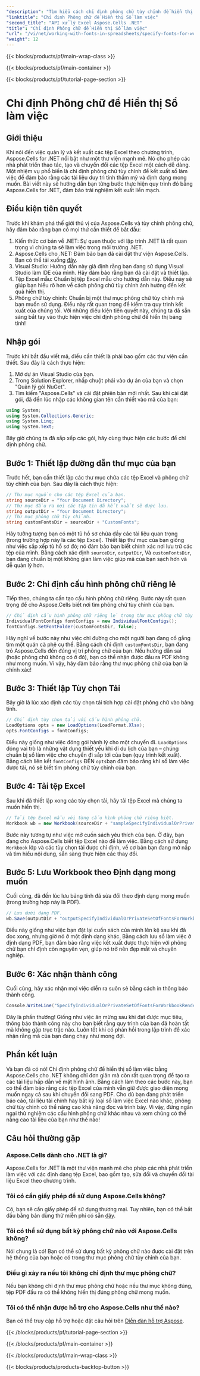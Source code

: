 ```yaml
---
"description": "Tìm hiểu cách chỉ định phông chữ tùy chỉnh để hiển thị sổ làm việc bằng Aspose.Cells cho .NET. Hướng dẫn từng bước để đảm bảo đầu ra PDF hoàn hảo."
"linktitle": "Chỉ định Phông chữ để Hiển thị Sổ làm việc"
"second_title": "API xử lý Excel Aspose.Cells .NET"
"title": "Chỉ định Phông chữ để Hiển thị Sổ làm việc"
"url": "/vi/net/working-with-fonts-in-spreadsheets/specify-fonts-for-workbook-rendering/"
"weight": 12
---
```


{{< blocks/products/pf/main-wrap-class >}}

{{< blocks/products/pf/main-container >}}

{{< blocks/products/pf/tutorial-page-section >}}

# Chỉ định Phông chữ để Hiển thị Sổ làm việc

## Giới thiệu
Khi nói đến việc quản lý và kết xuất các tệp Excel theo chương trình, Aspose.Cells for .NET nổi bật như một thư viện mạnh mẽ. Nó cho phép các nhà phát triển thao tác, tạo và chuyển đổi các tệp Excel một cách dễ dàng. Một nhiệm vụ phổ biến là chỉ định phông chữ tùy chỉnh để kết xuất sổ làm việc để đảm bảo rằng các tài liệu duy trì tính thẩm mỹ và định dạng mong muốn. Bài viết này sẽ hướng dẫn bạn từng bước thực hiện quy trình đó bằng Aspose.Cells for .NET, đảm bảo trải nghiệm kết xuất liền mạch.
## Điều kiện tiên quyết
Trước khi khám phá thế giới thú vị của Aspose.Cells và tùy chỉnh phông chữ, hãy đảm bảo rằng bạn có mọi thứ cần thiết để bắt đầu:
1. Kiến thức cơ bản về .NET: Sự quen thuộc với lập trình .NET là rất quan trọng vì chúng ta sẽ làm việc trong môi trường .NET.
2. Aspose.Cells cho .NET: Đảm bảo bạn đã cài đặt thư viện Aspose.Cells. Bạn có thể tải xuống [đây](https://releases.aspose.com/cells/net/).
3. Visual Studio: Hướng dẫn này giả định rằng bạn đang sử dụng Visual Studio làm IDE của mình. Hãy đảm bảo rằng bạn đã cài đặt và thiết lập.
4. Tệp Excel mẫu: Chuẩn bị tệp Excel mẫu cho hướng dẫn này. Điều này sẽ giúp bạn hiểu rõ hơn về cách phông chữ tùy chỉnh ảnh hưởng đến kết quả hiển thị.
5. Phông chữ tùy chỉnh: Chuẩn bị một thư mục phông chữ tùy chỉnh mà bạn muốn sử dụng. Điều này rất quan trọng để kiểm tra quy trình kết xuất của chúng tôi.
Với những điều kiện tiên quyết này, chúng ta đã sẵn sàng bắt tay vào thực hiện việc chỉ định phông chữ để hiển thị bảng tính!
## Nhập gói
Trước khi bắt đầu viết mã, điều cần thiết là phải bao gồm các thư viện cần thiết. Sau đây là cách thực hiện:
1. Mở dự án Visual Studio của bạn.
2. Trong Solution Explorer, nhấp chuột phải vào dự án của bạn và chọn "Quản lý gói NuGet".
3. Tìm kiếm "Aspose.Cells" và cài đặt phiên bản mới nhất.
Sau khi cài đặt gói, đã đến lúc nhập các không gian tên cần thiết vào mã của bạn:
```csharp
using System;
using System.Collections.Generic;
using System.Linq;
using System.Text;
```
Bây giờ chúng ta đã sắp xếp các gói, hãy cùng thực hiện các bước để chỉ định phông chữ.
## Bước 1: Thiết lập đường dẫn thư mục của bạn
Trước hết, bạn cần thiết lập các thư mục chứa các tệp Excel và phông chữ tùy chỉnh của bạn. Sau đây là cách thực hiện:
```csharp
// Thư mục nguồn cho các tệp Excel của bạn.
string sourceDir = "Your Document Directory";
// Thư mục đầu ra nơi các tập tin đã kết xuất sẽ được lưu.
string outputDir = "Your Document Directory";
// Thư mục phông chữ tùy chỉnh.
string customFontsDir = sourceDir + "CustomFonts";
```

Hãy tưởng tượng bạn có một tủ hồ sơ chứa đầy các tài liệu quan trọng (trong trường hợp này là các tệp Excel). Thiết lập thư mục của bạn giống như việc sắp xếp tủ hồ sơ đó; nó đảm bảo bạn biết chính xác nơi lưu trữ các tệp của mình. Bằng cách xác định `sourceDir`, `outputDir`, Và `customFontsDir`, bạn đang chuẩn bị một không gian làm việc giúp mã của bạn sạch hơn và dễ quản lý hơn.
## Bước 2: Chỉ định cấu hình phông chữ riêng lẻ
Tiếp theo, chúng ta cần tạo cấu hình phông chữ riêng. Bước này rất quan trọng để cho Aspose.Cells biết nơi tìm phông chữ tùy chỉnh của bạn.
```csharp
// Chỉ định cấu hình phông chữ riêng lẻ trong thư mục phông chữ tùy chỉnh.
IndividualFontConfigs fontConfigs = new IndividualFontConfigs();
fontConfigs.SetFontFolder(customFontsDir, false);
```
Hãy nghĩ về bước này như việc chỉ đường cho một người bạn đang cố gắng tìm một quán cà phê cụ thể. Bằng cách chỉ định `customFontsDir`, bạn đang trỏ Aspose.Cells đến đúng vị trí phông chữ của bạn. Nếu hướng dẫn sai (hoặc phông chữ không có ở đó), bạn có thể nhận được đầu ra PDF không như mong muốn. Vì vậy, hãy đảm bảo rằng thư mục phông chữ của bạn là chính xác!
## Bước 3: Thiết lập Tùy chọn Tải
Bây giờ là lúc xác định các tùy chọn tải tích hợp cài đặt phông chữ vào bảng tính.
```csharp
// Chỉ định tùy chọn tải với cấu hình phông chữ.
LoadOptions opts = new LoadOptions(LoadFormat.Xlsx);
opts.FontConfigs = fontConfigs;
```
Điều này giống như việc đóng gói hành lý cho một chuyến đi. `LoadOptions` đóng vai trò là những vật dụng thiết yếu khi đi du lịch của bạn – chúng chuẩn bị sổ làm việc cho chuyến đi sắp tới của bạn (quy trình kết xuất). Bằng cách liên kết `fontConfigs` ĐẾN `opts`bạn đảm bảo rằng khi sổ làm việc được tải, nó sẽ biết tìm phông chữ tùy chỉnh của bạn.
## Bước 4: Tải tệp Excel
Sau khi đã thiết lập xong các tùy chọn tải, hãy tải tệp Excel mà chúng ta muốn hiển thị.
```csharp
// Tải tệp Excel mẫu với từng cấu hình phông chữ riêng biệt.
Workbook wb = new Workbook(sourceDir + "sampleSpecifyIndividualOrPrivateSetOfFontsForWorkbookRendering.xlsx", opts);
```
Bước này tương tự như việc mở cuốn sách yêu thích của bạn. Ở đây, bạn đang cho Aspose.Cells biết tệp Excel nào để làm việc. Bằng cách sử dụng `Workbook` lớp và các tùy chọn tải được chỉ định, về cơ bản bạn đang mở nắp và tìm hiểu nội dung, sẵn sàng thực hiện các thay đổi.
## Bước 5: Lưu Workbook theo Định dạng mong muốn
Cuối cùng, đã đến lúc lưu bảng tính đã sửa đổi theo định dạng mong muốn (trong trường hợp này là PDF).
```csharp
// Lưu dưới dạng PDF.
wb.Save(outputDir + "outputSpecifyIndividualOrPrivateSetOfFontsForWorkbookRendering.pdf", SaveFormat.Pdf);
```
Điều này giống như việc bạn đặt lại cuốn sách của mình lên kệ sau khi đã đọc xong, nhưng giờ nó ở một định dạng khác. Bằng cách lưu sổ làm việc ở định dạng PDF, bạn đảm bảo rằng việc kết xuất được thực hiện với phông chữ bạn chỉ định còn nguyên vẹn, giúp nó trở nên đẹp mắt và chuyên nghiệp.
## Bước 6: Xác nhận thành công
Cuối cùng, hãy xác nhận mọi việc diễn ra suôn sẻ bằng cách in thông báo thành công.
```csharp
Console.WriteLine("SpecifyIndividualOrPrivateSetOfFontsForWorkbookRendering executed successfully.");
```
Đây là phần thưởng! Giống như việc ăn mừng sau khi đạt được mục tiêu, thông báo thành công này cho bạn biết rằng quy trình của bạn đã hoàn tất mà không gặp trục trặc nào. Luôn tốt khi có phản hồi trong lập trình để xác nhận rằng mã của bạn đang chạy như mong đợi.
## Phần kết luận
Và bạn đã có nó! Chỉ định phông chữ để hiển thị sổ làm việc bằng Aspose.Cells cho .NET không chỉ đơn giản mà còn rất quan trọng để tạo ra các tài liệu hấp dẫn về mặt hình ảnh. Bằng cách làm theo các bước này, bạn có thể đảm bảo rằng các tệp Excel của mình vẫn giữ được giao diện mong muốn ngay cả sau khi chuyển đổi sang PDF. Cho dù bạn đang phát triển báo cáo, tài liệu tài chính hay bất kỳ loại sổ làm việc Excel nào khác, phông chữ tùy chỉnh có thể nâng cao khả năng đọc và trình bày. Vì vậy, đừng ngần ngại thử nghiệm các cấu hình phông chữ khác nhau và xem chúng có thể nâng cao tài liệu của bạn như thế nào!
## Câu hỏi thường gặp
### Aspose.Cells dành cho .NET là gì?  
Aspose.Cells for .NET là một thư viện mạnh mẽ cho phép các nhà phát triển làm việc với các định dạng tệp Excel, bao gồm tạo, sửa đổi và chuyển đổi tài liệu Excel theo chương trình.
### Tôi có cần giấy phép để sử dụng Aspose.Cells không?  
Có, bạn sẽ cần giấy phép để sử dụng thương mại. Tuy nhiên, bạn có thể bắt đầu bằng bản dùng thử miễn phí có sẵn [đây](https://releases.aspose.com/).
### Tôi có thể sử dụng bất kỳ phông chữ nào với Aspose.Cells không?  
Nói chung là có! Bạn có thể sử dụng bất kỳ phông chữ nào được cài đặt trên hệ thống của bạn hoặc có trong thư mục phông chữ tùy chỉnh của bạn.
### Điều gì xảy ra nếu tôi không chỉ định thư mục phông chữ?  
Nếu bạn không chỉ định thư mục phông chữ hoặc nếu thư mục không đúng, tệp PDF đầu ra có thể không hiển thị đúng phông chữ mong muốn.
### Tôi có thể nhận được hỗ trợ cho Aspose.Cells như thế nào?  
Bạn có thể truy cập hỗ trợ hoặc đặt câu hỏi trên [Diễn đàn hỗ trợ Aspose](https://forum.aspose.com/c/cells/9).

{{< /blocks/products/pf/tutorial-page-section >}}

{{< /blocks/products/pf/main-container >}}

{{< /blocks/products/pf/main-wrap-class >}}

{{< blocks/products/products-backtop-button >}}